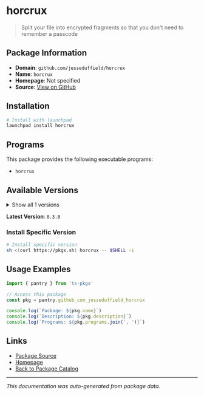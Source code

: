 # horcrux

> Split your file into encrypted fragments so that you don't need to remember a passcode

## Package Information

- **Domain**: `github.com/jesseduffield/horcrux`
- **Name**: `horcrux`
- **Homepage**: Not specified
- **Source**: [View on GitHub](https://github.com/pkgxdev/pantry/tree/main/projects/github.com/jesseduffield/horcrux/package.yml)

## Installation

```bash
# Install with launchpad
launchpad install horcrux
```

## Programs

This package provides the following executable programs:

- `horcrux`

## Available Versions

<details>
<summary>Show all 1 versions</summary>

- `0.3.0`

</details>

**Latest Version**: `0.3.0`

### Install Specific Version

```bash
# Install specific version
sh <(curl https://pkgx.sh) horcrux -- $SHELL -i
```

## Usage Examples

```typescript
import { pantry } from 'ts-pkgx'

// Access this package
const pkg = pantry.github_com_jesseduffield_horcrux

console.log(`Package: ${pkg.name}`)
console.log(`Description: ${pkg.description}`)
console.log(`Programs: ${pkg.programs.join(', ')}`)
```

## Links

- [Package Source](https://github.com/pkgxdev/pantry/tree/main/projects/github.com/jesseduffield/horcrux/package.yml)
- [Homepage](#)
- [Back to Package Catalog](../package-catalog.md)

---

*This documentation was auto-generated from package data.*
